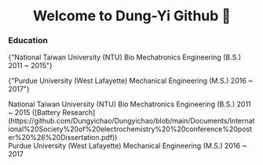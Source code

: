 <h1 align=center>Welcome to Dung-Yi Github 👋</h1> 

### Education
<p style={{'white-space': 'pre-wrap'}}>
    {"National Taiwan University (NTU)   Bio Mechatronics Engineering (B.S.) 2011 ~ 2015"}
</p>
<p style={{'white-space': 'pre-wrap'}}>
    {"Purdue University (West Lafayette) Mechanical Engineering       (M.S.) 2016 ~ 2017"}
</p>
National Taiwan University (NTU)   Bio Mechatronics Engineering (B.S.) 2011 ~ 2015 ([Battery Research](https://github.com/Dungyichao/Dungyichao/blob/main/Documents/International%20Society%20of%20electrochemistry%20%20conference%20poster%20%26%20Dissertation.pdf))</br>
Purdue University (West Lafayette) Mechanical Engineering       (M.S.) 2016 ~ 2017
<!--
**Dungyichao/Dungyichao** is a ✨ _special_ ✨ repository because its `README.md` (this file) appears on your GitHub profile.

Here are some ideas to get you started:

- 🔭 I’m currently working on ...
- 🌱 I’m currently learning ...
- 👯 I’m looking to collaborate on ...
- 🤔 I’m looking for help with ...
- 💬 Ask me about ...
- 📫 How to reach me: ...
- 😄 Pronouns: ...
- ⚡ Fun fact: ...
-->
